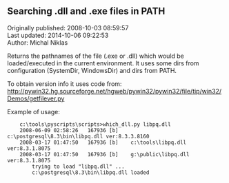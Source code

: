 ## Searching .dll and .exe files in PATH  
Originally published: 2008-10-03 08:59:57  
Last updated: 2014-10-06 09:22:53  
Author: Michal Niklas  
  
Returns the pathnames of the file (.exe or .dll)
which would be loaded/executed in the current environment.
It uses some dirs from configuration (SystemDir, WindowsDir)
and dirs from PATH.

To obtain version info it uses code from:
http://pywin32.hg.sourceforge.net/hgweb/pywin32/pywin32/file/tip/win32/Demos/getfilever.py

Example of usage:

        c:\tools\pyscripts\scripts>which_dll.py libpq.dll
        2008-06-09 02:58:26	  167936 [b]	c:\postgresql\8.3\bin\libpq.dll	ver:8.3.3.8160
        2008-03-17 01:47:50	  167936 [b]	c:\tools\libpq.dll	ver:8.3.1.8075
        2008-03-17 01:47:50	  167936 [b]	g:\public\libpq.dll	ver:8.3.1.8075
        	trying to load "libpq.dll" ...
        	c:\postgresql\8.3\bin\libpq.dll loaded
    
